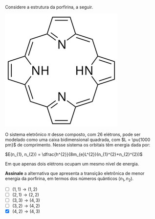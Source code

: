 Considere a estrutura da porfirina, a seguir.

![Porfirina.](1A44-1M.svg)

O sistema eletrônico $\pi$ desse composto, com $26$ elétrons, pode ser modelado como uma caixa bidimensional quadrada, com $L = \pu{1000 pm}$ de comprimento. Nesse sistema os orbitais têm energia dada por:

$E(n_{1}, n_{2}) = \dfrac{h^{2}}{8m_{e}L^{2}}(n_{1}^{2}+n_{2}^{2})$

Em que apenas dois elétrons ocupam um mesmo nível de energia.

**Assinale** a alternativa que apresenta a transição eletrônica de menor energia da porfirina, em termos dos números quânticos $(n_{1}, n_{2})$.

- [ ] $(1,1) \rightarrow (1,2)$
- [ ] $(2,1) \rightarrow (2,2)$
- [ ] $(3,3) \rightarrow (4,3)$
- [ ] $(3,2) \rightarrow (4,2)$
- [x] $(4,2) \rightarrow (4,3)$